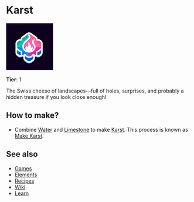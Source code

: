 # Karst

![](../images/item.karst.png)

**Tier**: 1

The Swiss cheese of landscapes—full of holes, surprises, and probably a hidden treasure if you look close enough!

## How to make?

* Combine [Water](/wiki/elements/water) and [Limestone](/wiki/elements/limestone) to make [Karst](/wiki/elements/karst). This process is known as [Make Karst](/wiki/recipes/make-karst).

## See also

* [Games](/wiki/games)
* [Elements](/wiki/elements)
* [Recipes](/wiki/recipes)
* [Wiki](/wiki/index)
* [Learn](/learn/index)